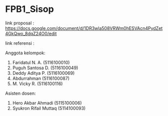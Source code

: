 # FPB1_Sisop

link proposal : https://docs.google.com/document/d/1DR3wla508VRWm0hESVAcn4PydZet4GkQwo_8dqZ24O0/edit

link referensi :

Anggota kelompok:
1. Faridatul N. A. (5116100010)
2. Puguh Santosa D. (5116100049)
3. Deddy Aditya P. (5116100069)
4. Abdurrahman (5116100087)
5. M. Vicky R. (5116100116)

Asisten dosen:
1. Hero Akbar Ahmadi (5115100006)
2. Syukron Rifail Muttaq (5114100093)
